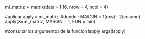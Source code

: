 mi_matriz <- matrix(data = 1:16, nrow = 4, ncol = 4)

#aplicar apply a mi_matriz.
#donde : MARGIN = 1(row) - 2(column)
apply(X=mi_matriz, MARGIN = 1, FUN = min)

#consultar los argumentos de la funcion lapply
args(lapply)
